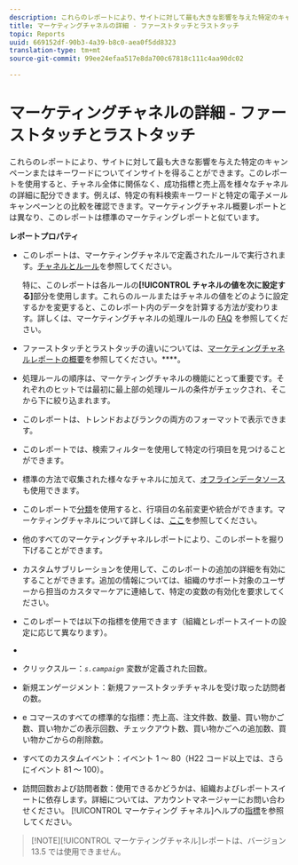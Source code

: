 ```yaml
---
description: これらのレポートにより、サイトに対して最も大きな影響を与えた特定のキャンペーンまたはキーワードについてインサイトを得ることができます。このレポートを使用すると、チャネル全体に関係なく、成功指標と売上高を様々なチャネルの詳細に配分できます。例えば、特定の有料検索キーワードと特定の電子メールキャンペーンとの比較を確認できます。マーケティングチャネル概要レポートとは異なり、このレポートは標準のマーケティングレポートと似ています。
title: マーケティングチャネルの詳細 - ファーストタッチとラストタッチ
topic: Reports
uuid: 669152df-90b3-4a39-b8c0-aea0f5dd8323
translation-type: tm+mt
source-git-commit: 99ee24efaa517e8da700c67818c111c4aa90dc02

---
```



# マーケティングチャネルの詳細 - ファーストタッチとラストタッチ

これらのレポートにより、サイトに対して最も大きな影響を与えた特定のキャンペーンまたはキーワードについてインサイトを得ることができます。このレポートを使用すると、チャネル全体に関係なく、成功指標と売上高を様々なチャネルの詳細に配分できます。例えば、特定の有料検索キーワードと特定の電子メールキャンペーンとの比較を確認できます。マーケティングチャネル概要レポートとは異なり、このレポートは標準のマーケティングレポートと似ています。

**レポートプロパティ**

* このレポートは、マーケティングチャネルで定義されたルールで実行されます。[チャネルとルール](https://marketing.adobe.com/resources/help/en_US/mchannel/c_channels_rules.html)を参照してください。

   特に、このレポートは各ルールの&#x200B;**[!UICONTROL チャネルの値を次に設定する]**&#x200B;部分を使用します。これらのルールまたはチャネルの値をどのように設定するかを変更すると、このレポート内のデータを計算する方法が変わります。詳しくは、マーケティングチャネルの処理ルールの [FAQ](https://marketing.adobe.com/resources/help/en_US/mchannel/c_faq.html) を参照してください。

* ファーストタッチとラストタッチの違いについては、[マーケティングチャネルレポートの概要](https://marketing.adobe.com/resources/help/en_US/mchannel/c_overview.html)を参照してください。****。

* 処理ルールの順序は、マーケティングチャネルの機能にとって重要です。それぞれのヒットでは最初に最上部の処理ルールの条件がチェックされ、そこから下に絞り込まれます。
* このレポートは、トレンドおよびランクの両方のフォーマットで表示できます。
* このレポートでは、検索フィルターを使用して特定の行項目を見つけることができます。
* 標準の方法で収集された様々なチャネルに加えて、[オフラインデータソース](https://marketing.adobe.com/resources/help/en_US/mchannel/c_overview_online_offline.html)も使用できます。
* このレポートで[分類](https://marketing.adobe.com/resources/help/en_US/reference/classifications.html)を使用すると、行項目の名前変更や統合ができます。マーケティングチャネルについて詳しくは、[ここ](https://marketing.adobe.com/resources/help/en_US/mchannel/t_classifications.html)を参照してください。

* 他のすべてのマーケティングチャネルレポートにより、このレポートを掘り下げることができます。
* カスタムサブリレーションを使用して、このレポートの追加の詳細を有効にすることができます。追加の情報については、組織のサポート対象のユーザーから担当のカスタマーケアに連絡して、特定の変数の有効化を要求してください。
* このレポートでは以下の指標を使用できます（組織とレポートスイートの設定に応じて異なります）。
* 

   * クリックスルー：*`s.campaign`* 変数が定義された回数。
   * 新規エンゲージメント：新規ファーストタッチチャネルを受け取った訪問者の数。
   * e コマースのすべての標準的な指標：売上高、注文件数、数量、買い物かご数、買い物かごの表示回数、チェックアウト数、買い物かごへの追加数、買い物かごからの削除数。
   * すべてのカスタムイベント：イベント 1 ～ 80（H22 コード以上では、さらにイベント 81 ～ 100）。
   * 訪問回数および訪問者数：使用できるかどうかは、組織およびレポートスイートに依存します。詳細については、アカウントマネージャーにお問い合わせください。
   [!UICONTROL マーケティング チャネル]ヘルプの[指標](https://marketing.adobe.com/resources/help/en_US/mchannel/c_overview_metrics.html)を参照してください。

> [!NOTE][!UICONTROL マーケティングチャネル]レポートは、バージョン 13.5 では使用できません。

